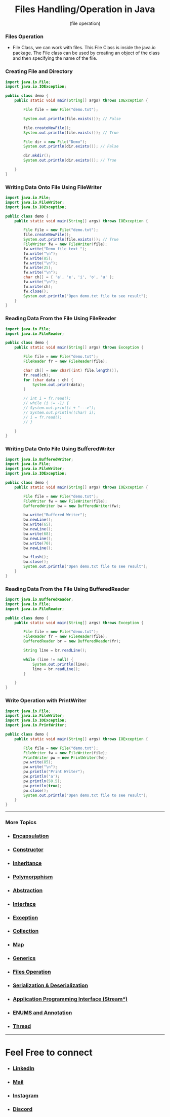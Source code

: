 <h1 align="center"> Files Handling/Operation in Java </h1>
<p align="center" > (file operation) </p>

### Files Operation
+ File Class, we can work with files. This File Class is inside the java.io package. The File class can be used by creating an object of the class and then specifying the name of the file.



### Creating File and Directory 


```java
import java.io.File;
import java.io.IOException;

public class demo {
    public static void main(String[] args) throws IOException {

        File file = new File("demo.txt");

        System.out.println(file.exists()); // False

        file.createNewFile();
        System.out.println(file.exists()); // True

        File dir = new File("Demo");
        System.out.println(dir.exists()); // False

        dir.mkdir();
        System.out.println(dir.exists()); // True

    }
}

```

### Writing Data Onto File Using FileWriter 

```java
import java.io.File;
import java.io.FileWriter;
import java.io.IOException;

public class demo {
    public static void main(String[] args) throws IOException {

        File file = new File("demo.txt");
        file.createNewFile();
        System.out.println(file.exists()); // True
        FileWriter fw = new FileWriter(file);
        fw.write("Demo file text ");
        fw.write("\n");
        fw.write(85);
        fw.write("\n");
        fw.write(25);
        fw.write("\n");
        char ch[] = { 'a', 'e', 'i', 'o', 'u' };
        fw.write("\n");
        fw.write(ch);
        fw.close();
        System.out.println("Open demo.txt file to see result");
    }
}

```
### Reading Data From the File Using FileReader 

```java
import java.io.File;
import java.io.FileReader;

public class demo {
    public static void main(String[] args) throws Exception {

        File file = new File("demo.txt");
        FileReader fr = new FileReader(file);

        char ch[] = new char[(int) file.length()];
        fr.read(ch);
        for (char data : ch) {
            System.out.print(data);
        }

        // int i = fr.read();
        // while (i != -1) {
        // System.out.print(i + "--->");
        // System.out.println((char) i);
        // i = fr.read();
        // }

    }
}

```
### Writing Data Onto File Using BufferedWriter 

```java
import java.io.BufferedWriter;
import java.io.File;
import java.io.FileWriter;
import java.io.IOException;

public class demo {
    public static void main(String[] args) throws IOException {

        File file = new File("demo.txt");
        FileWriter fw = new FileWriter(file);
        BufferedWriter bw = new BufferedWriter(fw);

        bw.write("Buffered Writer");
        bw.newLine();
        bw.write(65);
        bw.newLine();
        bw.write(68);
        bw.newLine();
        bw.write(70);
        bw.newLine();

        bw.flush();
        bw.close();
        System.out.println("Open demo.txt file to see result");
    }
}

```
### Reading Data From the File Using BufferedReader

```java
import java.io.BufferedReader;
import java.io.File;
import java.io.FileReader;

public class demo {
    public static void main(String[] args) throws Exception {

        File file = new File("demo.txt");
        FileReader fr = new FileReader(file);
        BufferedReader br = new BufferedReader(fr);

        String line = br.readLine();

        while (line != null) {
            System.out.println(line);
            line = br.readLine();
        }

    }
}

```

### Write Operation with PrintWriter
```java
import java.io.File;
import java.io.FileWriter;
import java.io.IOException;
import java.io.PrintWriter;

public class demo {
    public static void main(String[] args) throws IOException {

        File file = new File("demo.txt");
        FileWriter fw = new FileWriter(file);
        PrintWriter pw = new PrintWriter(fw);
        pw.write(85);
        pw.write("\n");
        pw.println("Print Writer");
        pw.println('a');
        pw.println(50.5);
        pw.println(true);
        pw.close();
        System.out.println("Open demo.txt file to see result");
    }
}

```
***


### More Topics

+ ### [Encapsulation](https://github.com/saurabhbahadur/java-prep/blob/main/Encapsulation.md)
+ ###  [Constructor](https://github.com/saurabhbahadur/java-prep/blob/main/Constructor.md)
+ ###  [Inheritance](https://github.com/saurabhbahadur/java-prep/blob/main/Inheritance.md)
+ ###  [Polymorpphism](https://github.com/saurabhbahadur/java-prep/blob/main/Polymorphism.md)
+ ###  [Abstraction](https://github.com/saurabhbahadur/java-prep/blob/main/Abstraction.md)
+ ###  [Interface](https://github.com/saurabhbahadur/java-prep/blob/main/Interface.md)
+ ###  [Exception](https://github.com/saurabhbahadur/java-prep/blob/main/Exception.md)
+ ###  [Collection](https://github.com/saurabhbahadur/java-prep/blob/main/Collection.md)
+ ### [Map](https://github.com/saurabhbahadur/java-prep/blob/main/Map.md)
+ ###  [Generics](https://github.com/saurabhbahadur/java-prep/blob/main/Generics.md)
+ ###  [Files Operation](https://github.com/saurabhbahadur/java-prep/blob/main/FilesOperation.md)
+ ### [Serialization & Deserialization](https://github.com/saurabhbahadur/java-prep/blob/main/Serialization%20%26%20Deserialization.md)
+ ###  [Application Programming Interface (Stream*)](https://github.com/saurabhbahadur/java-prep/blob/main/API.md)
+ ###  [ENUMS and Annotation](https://github.com/saurabhbahadur/java-prep/blob/main/Enums%20%26%20Annotations.md)
+ ###  [Thread](https://github.com/saurabhbahadur/java-prep/blob/main/Thread.md)

***

# Feel Free to connect
+ ### [LinkedIn](https://www.linkedin.com/in/saurabhbahadur) 
+ ### [Mail](mailto:singhsaurabhbahadur@gmail.com)
+ ### [Instagram](https://www.instagram.com/saurabhbahadur_)
+ ### [Discord](https://discord.gg/aQR27Bg7de)


